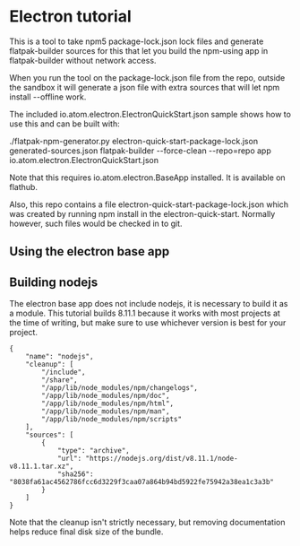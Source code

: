 # Electron tutorial


This is a tool to take npm5 package-lock.json lock files and generate flatpak-builder sources for this that let you build the npm-using app in flatpak-builder without network access.

When you run the tool on the package-lock.json file from the repo, outside the sandbox it will generate a json file with extra sources that will let npm install --offline work.

The included io.atom.electron.ElectronQuickStart.json sample shows how to use this and can be built with:

./flatpak-npm-generator.py electron-quick-start-package-lock.json generated-sources.json
flatpak-builder --force-clean --repo=repo app io.atom.electron.ElectronQuickStart.json

Note that this requires io.atom.electron.BaseApp installed. It is available on flathub.

Also, this repo contains a file electron-quick-start-package-lock.json which was created by running npm install in the electron-quick-start. Normally however, such files would be checked in to git.

## Using the electron base app

## Building nodejs

The electron base app does not include nodejs, it is necessary to build it as a module. This tutorial builds 8.11.1 because it works with most projects at the time of writing, but make sure to use whichever version is best for your project.

    {
        "name": "nodejs",
        "cleanup": [
            "/include",
            "/share",
            "/app/lib/node_modules/npm/changelogs",
            "/app/lib/node_modules/npm/doc",
            "/app/lib/node_modules/npm/html",
            "/app/lib/node_modules/npm/man",
            "/app/lib/node_modules/npm/scripts"
        ],
        "sources": [
            {
                "type": "archive",
                "url": "https://nodejs.org/dist/v8.11.1/node-v8.11.1.tar.xz",
                "sha256": "8038fa61ac4562786fcc6d3229f3caa07a864b94bd5922fe75942a38ea1c3a3b"
            }
        ]
    }

Note that the cleanup isn't strictly necessary, but removing documentation helps reduce final disk size of the bundle.

